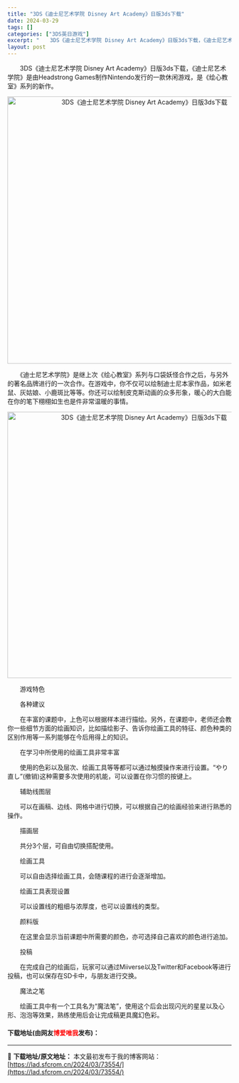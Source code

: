 ```yaml
---
title: "3DS《迪士尼艺术学院 Disney Art Academy》日版3ds下载"
date: 2024-03-29
tags: []
categories: ["3DS英日游戏"]
excerpt: "　　3DS《迪士尼艺术学院 Disney Art Academy》日版3ds下载，《迪士尼艺术学院》是由Headstrong Games制作Nintendo发行的一款休闲游戏，是《绘心教室》系列的新作。 　　《迪士尼艺术学院》是继上次《绘心教室》系列与口袋妖怪合作之后，与另外的著名品牌进行的一次合作&hellip;"
layout: post
---
```


 <p>　　3DS《迪士尼艺术学院 Disney Art Academy》日版3ds下载，《迪士尼艺术学院》是由Headstrong Games制作Nintendo发行的一款休闲游戏，是《绘心教室》系列的新作。</p> <p align="center"><img align="" border="0" src="https://lad.sfcrom.cn/wp-content/uploads/2024/03/20240329_6606300d212e9.png" width="600" alt="3DS《迪士尼艺术学院 Disney Art Academy》日版3ds下载" /></p> <p>　　《迪士尼艺术学院》是继上次《绘心教室》系列与口袋妖怪合作之后，与另外的著名品牌进行的一次合作。在游戏中，你不仅可以绘制迪士尼本家作品，如米老鼠、灰姑娘、小鹿斑比等等。你还可以绘制皮克斯动画的众多形象，暖心的大白能在你的笔下栩栩如生也是件非常温暖的事情。</p> <p align="center"><img align="" border="0" src="https://lad.sfcrom.cn/wp-content/uploads/2024/03/20240329_6606300e3c38f.png" width="598" alt="3DS《迪士尼艺术学院 Disney Art Academy》日版3ds下载" /></p> <p>　　游戏特色</p> <p>　　各种建议</p> <p>　　在丰富的课题中，上色可以根据样本进行描绘。另外，在课题中，老师还会教你一些细节方面的绘画知识，比如描绘影子、告诉你绘画工具的特征、颜色种类的区别作用等一系列能够在今后用得上的知识。</p> <p>　　在学习中所使用的绘画工具非常丰富</p> <p>　　使用的色彩以及层次、绘画工具等等都可以通过触摸操作来进行设置。&ldquo;やり直し&rdquo;(撤销)这种需要多次使用的机能，可以设置在你习惯的按键上。</p> <p>　　辅助线图层</p> <p>　　可以在画稿、边线、网格中进行切换，可以根据自己的绘画经验来进行熟悉的操作。</p> <p>　　描画层</p> <p>　　共分3个层，可自由切换搭配使用。</p> <p>　　绘画工具</p> <p>　　可以自由选择绘画工具，会随课程的进行会逐渐增加。</p> <p>　　绘画工具表现设置</p> <p>　　可以设置线的粗细与浓厚度，也可以设置线的类型。</p> <p>　　颜料版</p> <p>　　在这里会显示当前课题中所需要的颜色，亦可选择自己喜欢的颜色进行追加。</p> <p>　　投稿</p> <p>　　在完成自己的绘画后，玩家可以通过Miiverse以及Twitter和Facebook等进行投稿，也可以保存在SD卡中，与朋友进行交换。</p> <p>　　魔法之笔</p> <p>　　绘画工具中有一个工具名为&ldquo;魔法笔&rdquo;，使用这个后会出现闪光的星星以及心形、泡泡等效果，熟练使用后会让完成稿更具魔幻色彩。</p> <p><h4>下载地址(由网友<font color="red">博爱唯我</font>发布)：</h4></p> 

---
📖 **下载地址/原文地址：** 本文最初发布于我的博客网站：[https://lad.sfcrom.cn/2024/03/73554/](https://lad.sfcrom.cn/2024/03/73554/)
